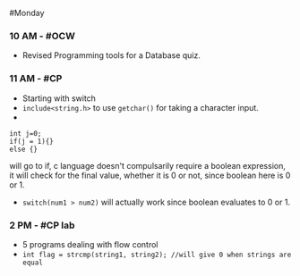 #Monday 
### 10 AM - #OCW 
- Revised Programming tools for a Database quiz.

### 11 AM - #CP 
- Starting with switch
- `include<string.h>` to use `getchar()` for taking a character input.
- 
```
int j=0;
if(j = 1){}
else {}
```
will go to if, c language doesn't compulsarily require a boolean expression, it will check for the final value, whether it is 0 or not, since boolean here is 0 or 1.

- `switch(num1 > num2)` will actually work since boolean evaluates to 0 or 1. 

### 2 PM - #CP lab
- 5 programs dealing with flow control
- `int flag = strcmp(string1, string2); //will give 0 when strings are equal`